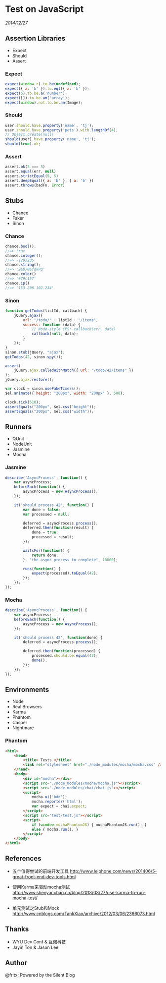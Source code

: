 # Test on JavaScript

*2014/12/27*


## Assertion Libraries

- Expect
- Should
- Assert

### Expect

```js
expect(window.r).to.be(undefined); 
expect({ a: 'b' }).to.eql({ a: 'b' });
expect(5).to.be.a('number');
expect([]).to.be.an('array');
expect(window).not.to.be.an(Image); 
```

### Should

```js
user.should.have.property('name', 'tj');
user.should.have.property('pets').with.lengthOf(4); 
// Object.create(null) 
should(user).have.property('name', 'tj');
should(true).ok;
```

### Assert

```js
assert.ok(5 === 5)
assert.equal(err, null)
assert.strictEqual(5, 5)
assert.deepEqual({ a: 'b' }, { a: 'b' })
assert.throws(badFn, Error)
```


## Stubs

- Chance
- Faker
- Sinon

### Chance

```js
chance.bool();
//=> true
chance.integer();
//=> -1293235
chance.string();
//=> 'Z&Q78&fqkPq'
chance.color()
//=> '#79c157'
chance.ip()
//=> '153.208.102.234'
```

### Sinon

```js
function getTodos(listId, callback) {
    jQuery.ajax({
        url: "/todo/" + listId + "/items",
        success: function (data) {
            // Node-style CPS: callback(err, data)
            callback(null, data);
        }
    });
}
sinon.stub(jQuery, "ajax");
getTodos(42, sinon.spy());

assert(
    jQuery.ajax.calledWithMatch({ url: "/todo/42/items" })
);
jQuery.ajax.restore();
```

```js
var clock = sinon.useFakeTimers();
$el.animate({ height: "200px", width: "200px" }, 500);

clock.tick(510);
assertEquals("200px", $el.css("height"));
assertEquals("200px", $el.css("width"));
```


## Runners

- QUnit
- NodeUnit
- Jasmine
- Mocha

### Jasmine

```js
describe('AsyncProcess', function() {
    var asyncProcess;
    beforeEach(function() {
        asyncProcess = new AsyncProcess();
    });

    it('should process 42', function() {
        var done = false;
        var processed = null;

        deferred = asyncProcess.process();
        deferred.then(function(result) {
            done = true;
            processed = result;
        });

        waitsFor(function() {
            return done;
        }, "the async process to complete", 10000);

        runs(function() {
            expect(processed).toEqual(42);
        });
    });
});
```

### Mocha

```js
describe('AsyncProcess', function() {
    var asyncProcess;
    beforeEach(function() {
        asyncProcess = new AsyncProcess();
    });

    it('should process 42', function(done) {
        deferred = asyncProcess.process();

        deferred.then(function(processed) {
            processed.should.be.equal(42);
            done();
        });
    });
});
```


## Environments

- Node
- Real Browsers
- Karma
- Phantom
- Casper
- Nightmare

### Phantom

```html
<html>
    <head>
        <title> Tests </title>
        <link rel="stylesheet" href="./node_modules/mocha/mocha.css" />
    </head>
    <body>
        <div id="mocha"></div>
        <script src="./node_modules/mocha/mocha.js"></script>
        <script src="./node_modules/chai/chai.js"></script>
        <script>
            mocha.ui('bdd');
            mocha.reporter('html');
            var expect = chai.expect;
        </script>
        <script src="test/test.js"></script>
        <script>
            if (window.mochaPhantomJS) { mochaPhantomJS.run(); }
            else { mocha.run(); }
        </script>
    </body>
</html>
```


## References

- 五个值得尝试的前端开发工具 http://www.leiphone.com/news/201406/5-great-front-end-dev-tools.html

- 使用Karma来驱动mocha测试 http://www.shenyanchao.cn/blog/2013/03/27/use-karma-to-run-mocha-test/

- 单元测试之Stub和Mock http://www.cnblogs.com/TankXiao/archive/2012/03/06/2366073.html


## Thanks

- WYU Dev Conf & 互诺科技
- Jayin Ton & Jason Lee


## Author

@fritx; Powered by the Silent Blog

